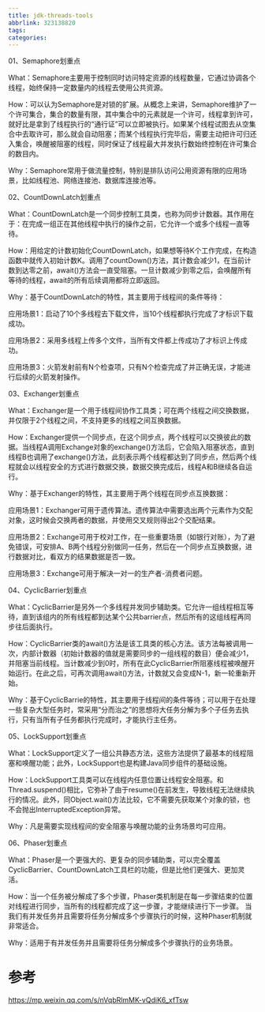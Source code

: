 ```yaml
---
title: jdk-threads-tools
abbrlink: 323138820
tags:
categories:
---
```



01、Semaphore划重点



What：Semaphore主要用于控制同时访问特定资源的线程数量，它通过协调各个线程，始终保持一定数量内的线程去使用公共资源。



How：可以认为Semaphore是对锁的扩展。从概念上来讲，Semaphore维护了一个许可集合，集合的数量有限，其中集合中的元素就是一个许可，线程拿到许可，就好比是拿到了线程执行的“通行证”可以立即被执行。如果某个线程试图去从空集合中去取许可，那么就会自动阻塞；而某个线程执行完毕后，需要主动把许可归还入集合，唤醒被阻塞的线程，同时保证了线程最大并发执行数始终控制在许可集合的数目内。



Why：Semaphore常用于做流量控制，特别是排队访问公用资源有限的应用场景，比如线程池、网络连接池、数据库连接池等。



02、CountDownLatch划重点



What：CountDownLatch是一个同步控制工具类，也称为同步计数器。其作用在于：在完成一组正在其他线程中执行的操作之前，它允许一个或多个线程一直等待。



How：用给定的计数初始化CountDownLatch，如果想等待K个工作完成，在构造函数中就传入初始计数K。调用了countDown()方法，其计数会减少1，在当前计数到达零之前，await()方法会一直受阻塞。一旦计数减少到零之后，会唤醒所有等待的线程，await的所有后续调用都将立即返回。



Why：基于CountDownLatch的特性，其主要用于线程间的条件等待：

应用场景1：启动了10个多线程去下载文件，当10个线程都执行完成了才标识下载成功。

应用场景2：采用多线程上传多个文件，当所有文件都上传成功了才标识上传成功。

应用场景3：火箭发射前有N个检查项，只有N个检查完成了并正确无误，才能进行后续的火箭发射操作。



03、Exchanger划重点



What：Exchanger是一个用于线程间协作工具类；可在两个线程之间交换数据，并仅限于2个线程之间，不支持更多的线程之间互换数据。



How：Exchanger提供一个同步点，在这个同步点，两个线程可以交换彼此的数据。当线程A调用Exchange对象的exchange()方法后，它会陷入阻塞状态，直到线程B也调用了exchange()方法，此刻表示两个线程都达到了同步点，然后两个线程就会以线程安全的方式进行数据交换，数据交换完成后，线程A和B继续各自运行。



Why：基于Exchanger的特性，其主要用于两个线程在同步点互换数据：

应用场景1：Exchanger可用于遗传算法。遗传算法中需要选出两个元素作为交配对象，这时候会交换两者的数据，并使用交叉规则得出2个交配结果。

应用场景2：Exchange可用于校对工作，在一些重要场景（如银行对账），为了避免错误，可安排A、B两个线程分别做同一任务，然后在一个同步点互换数据，进行数据对比，看双方的结果数据是否一致。

应用场景3：Exchange可用于解决一对一的生产者-消费者问题。



04、CyclicBarrier划重点



What：CyclicBarrier是另外一个多线程并发同步辅助类。它允许一组线程相互等待，直到该组内的所有线程都到达某个公共barrier点，然后所有的这组线程再同步往后面执行。



How：CyclicBarrier类的await()方法是该工具类的核心方法。该方法每被调用一次，内部计数器（初始计数器的值就是需要同步的一组线程的数目）便会减少1，并阻塞当前线程。当计数减少到0时，所有在此CyclicBarrier所阻塞线程被唤醒开始运行。在此之后，可再次调用await()方法，计数就又会变成N-1，新一轮重新开始。



Why：基于CyclicBarrie的特性，其主要用于线程间的条件等待；可以用于在处理一些复杂大型任务时，常采用“分而治之”的思想将大任务分解为多个子任务去执行，只有当所有子任务都执行完成时，才能执行主任务。



05、LockSupport划重点



What：LockSupport定义了一组公共静态方法，这些方法提供了最基本的线程阻塞和唤醒功能；此外，LockSupport也是构建Java同步组件的基础设施。



How：LockSupport工具类可以在线程内任意位置让线程安全阻塞。和Thread.suspend()相比，它弥补了由于resume()在前发生，导致线程无法继续执行的情况。此外，同Object.wait()方法比较，它不需要先获取某个对象的锁，也不会抛出InterruptedException异常。



Why：凡是需要实现线程间的安全阻塞与唤醒功能的业务场景均可应用。


06、Phaser划重点



What：Phaser是一个更强大的、更复杂的同步辅助类，可以完全覆盖CyclicBarrier、CountDownLatch工具栏的功能，但是比他们更强大、更加灵活。 



How：当一个任务被分解成了多个步骤，Phaser类机制是在每一步骤结束的位置对线程进行同步，当所有的线程都完成了这一步骤，才能继续进行下一步骤。 当我们有并发任务并且需要将任务分解成多个步骤执行的时候，这种Phaser机制就非常适合。 



Why：适用于有并发任务并且需要将任务分解成多个步骤执行的业务场景。


# 参考
https://mp.weixin.qq.com/s/nVqbRlmMK-vQdiK6_xfTsw